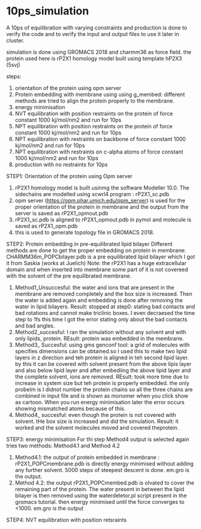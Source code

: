 # 10ps_simulation
A 10ps of equilibration with varying constraints and production is done to verify the code and to verify the input and output files to use it later in cluster.

simulation is done using GROMACS 2018 and charmm36 as force field. the protein used here is rP2X1 homology model built using template hP2X3 (5svj)

steps:
1) orientation of the protein using opm server
2) Protein embedding with membrane using  using g_membed: different methods are tried to align the protein properly to the membrane.
4) energy minimisation
5) NVT equilibration with position restraints on the protein of force constant 1000 kj/mol/nm2 and run for 10ps
6) NPT equilibration with position restraints on the protein of force constant 1000 kj/mol/nm2 and run for 10ps
7) NPT equilibration with restraints on backbone of force constant 1000 kj/mol/nm2 and run for 10ps
8) NPT equilibration with restraints on c-alpha atoms of force constant 1000 kj/mol/nm2 and run for 10ps
9) production with no restraints for 10ps

STEP1: Orientation of the protein using Opm server
1) rP2X1 homology model is built usinmg the software Modeller 10.0. The sidechains are modelled using scwrl4 program : rP2X1_sc.pdb
2) opm server (https://opm.phar.umich.edu/ppm_server) is used for the proper orientation of the protein in membrane and the output from the server is saved as rP2X1_opmout.pdb
3) rP2X1_sc.pdb is aligned to rP2X1_opmout.pdb in pymol and molecule is saved as rP2X1_opm.pdb
4) this is used to generate topology file in GROMACS 2018.
 
STEP2: Protein embedding in pre-equilibrated lipid bilayer
Different methods are done to get the proper embedding on protein in membrane: CHARMM36m_POPCbilayer.pdb is a pre equilibrated lipid bilayer which I got it from Saskia (works at Juelich)
Note: the rP2X1 has a huge extracellular domain and when inserted into membrane some part of it is not covereed with the solvent of the pre equilibrated membrane.
1) Method1_Unsuccesful: the water and ions that are present in the membrane are removed completely and the box size is increased. Then the water is added again and embedding is done after removing the water in lipid bilayers. Result: stopped at step0: stating bad contacts and bad rotations and cannot make triclinic boxes. I even decraesed the time step to 1fs this time I got the error stating only about the bad contacts and bad angles.
2) Method2_succesful: I ran the simulation without any solvent and with only lipids, protein. REsult: protein was embedded in the membrane.
3) Method3_ Succesful: using gms genconf tool: a grid of molecules with specifies dimensions can be obtained.so I used this to make two lipid layers in z direction and teh protein is aligned in teh second lipid layer. by this it can be covered with solvent present from the above lipis layer and also below lipid layer and after embediing the above lipid layer and the complete solvent, ions are removed. REsult: took more time due to increase in system size but teh protein is properly embedded. the only probelm is I didnot number the protein chains so all the three chains are combined in input file and is shown as monomer when you click show as cartoon. When you run energy minimisation later the error occurs showing mismatched atoms because of this.
4) Method4_ succesful: even though the protein is not covered with solvent. tHe box size is increased and did the simulation. Result: it worked and the solvent molecules moved and covered theprotein.

STEP3: energy minimisation
For thi step Method4 output is selected again tries two methods: Method4.1 and Method 4.2
1) Method4.1: the output of protein embedded in membrane : rP2X1_POPCmembrane.pdb is directly energy minimised without adding any further solvent. 5000 steps of steepest descent is done. em.gro is the output.
2) Method 4.2: the output rP2X1_POPCmembed.pdb is olvated to cover the remaining part of the protein. The water present in between the lipid bilayer is then removed using the waterdeletor.pl script present in the gromacs tutorial. then energy minimised until the force converges to  <1000. em.gro is the output

STEP4: NVT equilibration with position retsraints

